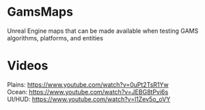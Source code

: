 # GamsMaps

Unreal Engine maps that can be made available when testing GAMS algorithms, platforms, and entities

# Videos

Plains: https://www.youtube.com/watch?v=0uPt2TsR1Yw   
Ocean: https://www.youtube.com/watch?v=JEBG8tPvi6s   
UI/HUD: https://www.youtube.com/watch?v=l1Zev5o_oVY   
